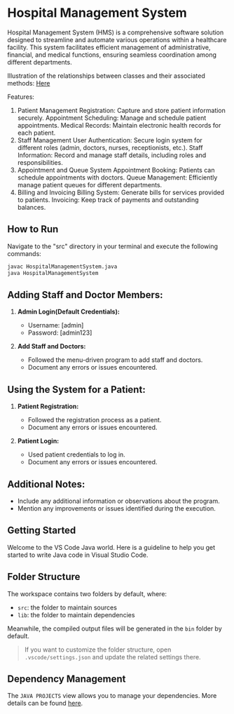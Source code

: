 # Hospital Management System

Hospital Management System (HMS) is a comprehensive software solution designed to streamline and automate various operations within a healthcare facility. This system facilitates efficient management of administrative, financial, and medical functions, ensuring seamless coordination among different departments. 

Illustration of the relationships between classes and their associated methods: [Here](Hospital-Management-System-Dev\doc\html\index.html)

Features:
1. Patient Management
Registration: Capture and store patient information securely.
Appointment Scheduling: Manage and schedule patient appointments.
Medical Records: Maintain electronic health records for each patient.
2. Staff Management
User Authentication: Secure login system for different roles (admin, doctors, nurses, receptionists, etc.).
Staff Information: Record and manage staff details, including roles and responsibilities.
3. Appointment and Queue System
Appointment Booking: Patients can schedule appointments with doctors.
Queue Management: Efficiently manage patient queues for different departments.
4. Billing and Invoicing
Billing System: Generate bills for services provided to patients.
Invoicing: Keep track of payments and outstanding balances.


## How to Run

Navigate to the "src" directory in your terminal and execute the following commands:

```bash
javac HospitalManagementSystem.java
java HospitalManagementSystem
```
## Adding Staff and Doctor Members:

1. **Admin Login(Default Credentials):**
   - Username: [admin] 
   - Password: [admin123]

2. **Add Staff and Doctors:**
   - Followed the menu-driven program to add staff and doctors.
   - Document any errors or issues encountered.

## Using the System for a Patient:

1. **Patient Registration:**
   - Followed the registration process as a patient.
   - Document any errors or issues encountered.

2. **Patient Login:**
   - Used patient credentials to log in.
   - Document any errors or issues encountered.

## Additional Notes:

- Include any additional information or observations about the program.
- Mention any improvements or issues identified during the execution.


## Getting Started

Welcome to the VS Code Java world. Here is a guideline to help you get started to write Java code in Visual Studio Code.

## Folder Structure

The workspace contains two folders by default, where:

- `src`: the folder to maintain sources
- `lib`: the folder to maintain dependencies

Meanwhile, the compiled output files will be generated in the `bin` folder by default.

> If you want to customize the folder structure, open `.vscode/settings.json` and update the related settings there.

## Dependency Management

The `JAVA PROJECTS` view allows you to manage your dependencies. More details can be found [here](https://github.com/microsoft/vscode-java-dependency#manage-dependencies).





